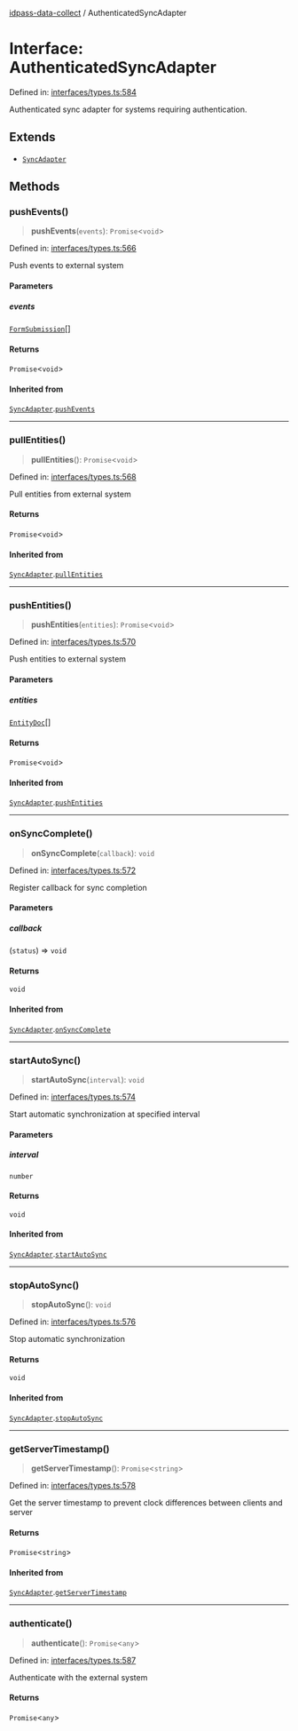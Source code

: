 [idpass-data-collect](../index.md) / AuthenticatedSyncAdapter

# Interface: AuthenticatedSyncAdapter

Defined in: [interfaces/types.ts:584](https://github.com/idpass/idpass-data-collect/blob/main/packages/datacollect/src/interfaces/types.ts#L584)

Authenticated sync adapter for systems requiring authentication.

## Extends

- [`SyncAdapter`](SyncAdapter.md)

## Methods

### pushEvents()

> **pushEvents**(`events`): `Promise`\<`void`\>

Defined in: [interfaces/types.ts:566](https://github.com/idpass/idpass-data-collect/blob/main/packages/datacollect/src/interfaces/types.ts#L566)

Push events to external system

#### Parameters

##### events

[`FormSubmission`](FormSubmission.md)[]

#### Returns

`Promise`\<`void`\>

#### Inherited from

[`SyncAdapter`](SyncAdapter.md).[`pushEvents`](SyncAdapter.md#pushevents)

***

### pullEntities()

> **pullEntities**(): `Promise`\<`void`\>

Defined in: [interfaces/types.ts:568](https://github.com/idpass/idpass-data-collect/blob/main/packages/datacollect/src/interfaces/types.ts#L568)

Pull entities from external system

#### Returns

`Promise`\<`void`\>

#### Inherited from

[`SyncAdapter`](SyncAdapter.md).[`pullEntities`](SyncAdapter.md#pullentities)

***

### pushEntities()

> **pushEntities**(`entities`): `Promise`\<`void`\>

Defined in: [interfaces/types.ts:570](https://github.com/idpass/idpass-data-collect/blob/main/packages/datacollect/src/interfaces/types.ts#L570)

Push entities to external system

#### Parameters

##### entities

[`EntityDoc`](EntityDoc.md)[]

#### Returns

`Promise`\<`void`\>

#### Inherited from

[`SyncAdapter`](SyncAdapter.md).[`pushEntities`](SyncAdapter.md#pushentities)

***

### onSyncComplete()

> **onSyncComplete**(`callback`): `void`

Defined in: [interfaces/types.ts:572](https://github.com/idpass/idpass-data-collect/blob/main/packages/datacollect/src/interfaces/types.ts#L572)

Register callback for sync completion

#### Parameters

##### callback

(`status`) => `void`

#### Returns

`void`

#### Inherited from

[`SyncAdapter`](SyncAdapter.md).[`onSyncComplete`](SyncAdapter.md#onsynccomplete)

***

### startAutoSync()

> **startAutoSync**(`interval`): `void`

Defined in: [interfaces/types.ts:574](https://github.com/idpass/idpass-data-collect/blob/main/packages/datacollect/src/interfaces/types.ts#L574)

Start automatic synchronization at specified interval

#### Parameters

##### interval

`number`

#### Returns

`void`

#### Inherited from

[`SyncAdapter`](SyncAdapter.md).[`startAutoSync`](SyncAdapter.md#startautosync)

***

### stopAutoSync()

> **stopAutoSync**(): `void`

Defined in: [interfaces/types.ts:576](https://github.com/idpass/idpass-data-collect/blob/main/packages/datacollect/src/interfaces/types.ts#L576)

Stop automatic synchronization

#### Returns

`void`

#### Inherited from

[`SyncAdapter`](SyncAdapter.md).[`stopAutoSync`](SyncAdapter.md#stopautosync)

***

### getServerTimestamp()

> **getServerTimestamp**(): `Promise`\<`string`\>

Defined in: [interfaces/types.ts:578](https://github.com/idpass/idpass-data-collect/blob/main/packages/datacollect/src/interfaces/types.ts#L578)

Get the server timestamp to prevent clock differences between clients and server

#### Returns

`Promise`\<`string`\>

#### Inherited from

[`SyncAdapter`](SyncAdapter.md).[`getServerTimestamp`](SyncAdapter.md#getservertimestamp)

***

### authenticate()

> **authenticate**(): `Promise`\<`any`\>

Defined in: [interfaces/types.ts:587](https://github.com/idpass/idpass-data-collect/blob/main/packages/datacollect/src/interfaces/types.ts#L587)

Authenticate with the external system

#### Returns

`Promise`\<`any`\>
